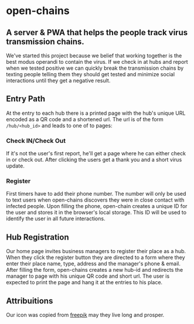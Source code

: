 # open-chains

## A server &amp; PWA that helps the people track virus transmission chains.

We've started this project because we  belief that working together is the best
modus operandi to contain the virus. If we check in at hubs and report when we
tested positive we can quickly break the transmission chains by texting people
telling them they should get tested and minimize social interactions until they
get a negative result.

## Entry Path

At the entry to each hub there is a printed page with the hub's unique URL
encoded as a QR code and a shortened url. The url is of the form
`/hub/<hub_id>` and leads to one of to pages:

### Check IN/Check Out

If it's not the user's first report, he'll get a page where he can either 
check in or check out. After clicking the users get a thank you and a short
virus update. 

### Register

First timers have to add their phone number.
The number will only be used to text users when open-chains discovers
they were in close contact with infected people.
Upon filling the phone, open-chain creates a unique ID for the user and stores
it in the browser's local storage. This ID will be used to identify the user in
all future interactions.

## Hub Registration

Our home page invites business managers to register their place as a hub. 
When they click the register button they are directed to a form where they
enter their place name, type, address and the manager's phone & email. 
After filling the form, open-chains creates a new hub-id and redirects the 
manager to page with his unique QR code and short url. The user
is expected to print the page and hang it at the entries to his place.

## Attribuitions

Our icon was copied from [freepik](https://www.flaticon.com/authors/freepik)
may they live long and prosper.
